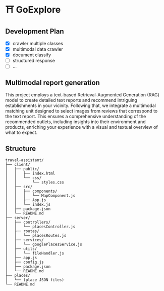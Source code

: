 # ⛩️ GoExplore

## Development Plan

- [x] crawler multiple classes 
- [x] multimodal data crawler
- [x] document classify
- [ ] structured response
- [ ] ...
 
## Multimodal report generation

This project employs a text-based Retrieval-Augmented Generation (RAG) model to create detailed text reports and recommend intriguing establishments in your vicinity. Following that, we integrate a multimodal matching unit designed to select images from reviews that correspond to the text report. This ensures a comprehensive understanding of the recommended outlets, including insights into their environment and products, enriching your experience with a visual and textual overview of what to expect.

## Structure

```
travel-assistant/
├── client/
│   ├── public/
│   │   ├── index.html
│   │   └── css/
│   │       └── styles.css
│   ├── src/
│   │   ├── components/
│   │   │   └── MapComponent.js
│   │   ├── App.js
│   │   └── index.js
│   ├── package.json
│   └── README.md
├── server/
│   ├── controllers/
│   │   └── placesController.js
│   ├── routes/
│   │   └── placesRoutes.js
│   ├── services/
│   │   └── googlePlacesService.js
│   ├── utils/
│   │   └── fileHandler.js
│   ├── app.js
│   ├── config.js
│   ├── package.json
│   └── README.md
├── places/
│   └── (place JSON files)
└── README.md
```